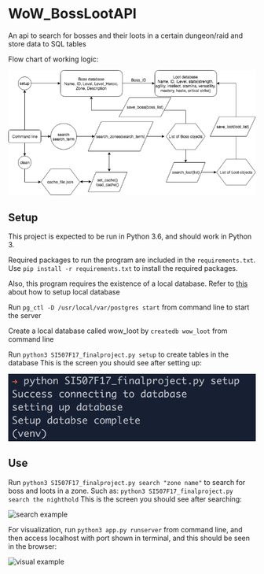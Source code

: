 # WoW_BossLootAPI
An api to search for bosses and their loots in a certain dungeon/raid and store data to SQL tables

Flow chart of working logic:

![Flow chart](flowchart.png "Flow Chart")

## Setup
This project is expected to be run in Python 3.6, and should work in Python 3.

Required packages to run the program are included in the ```requirements.txt```.
Use ```pip install -r requirements.txt``` to install the required packages.

Also, this program requires the existence of a local database.
Refer to [this](https://paper.dropbox.com/doc/SI-507-Lecture-10-November-8-2017-SQL-PostgreSQL-databases-Python-HYWWXqZ5XJn4eMDXRBFUC) about how to setup local database

Run ```pg_ctl -D /usr/local/var/postgres start``` from command line to start the server

Create a local database called wow_loot by ```createdb wow_loot``` from command line

Run ```python3 SI507F17_finalproject.py setup``` to create tables in the database
This is the screen you should see after setting up:

![setup example](example_1.png "Example 1")

## Use
Run ```python3 SI507F17_finalproject.py search "zone name"``` to search for boss and loots in a zone. Such as:
```python3 SI507F17_finalproject.py search the nighthold```
This is the screen you should see after searching:

![search example](example_2.png "Example 2")

For visualization, run ```python3 app.py runserver``` from command line, and then access localhost with port shown in terminal, and this should be seen in the browser:

![visual example](example_3.png "Example 3")


